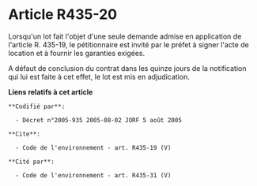 # Article R435-20

Lorsqu'un lot fait l'objet d'une seule demande admise en application de l'article R. 435-19, le pétitionnaire est invité par
le préfet à signer l'acte de location et à fournir les garanties exigées. 

A défaut de conclusion du contrat dans les quinze jours de la notification qui lui est faite à cet effet, le lot est mis en
adjudication.

**Liens relatifs à cet article**

	**Codifié par**:

	  - Décret n°2005-935 2005-08-02 JORF 5 août 2005

	**Cite**:

	  - Code de l'environnement - art. R435-19 (V)

	**Cité par**:

	  - Code de l'environnement - art. R435-31 (V)
